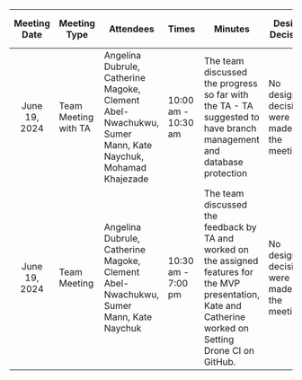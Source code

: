 
|  Meeting Date |Meeting Type| Attendees | Times | Minutes        | Design Decision | Next meeting Details |
| :-------------: | ------------- | ------------- |------------- |------------- | ------------- | ---|
|June 19, 2024 |Team Meeting with TA|Angelina Dubrule,	Catherine Magoke,	Clement Abel-Nwachukwu,	Sumer Mann,	Kate Naychuk, Mohamad Khajezade | 10:00 am  - 10:30 am| The team discussed the progress so far with the TA -  TA suggested to have branch management and database protection|  No design decision were made in the meeting | June 19, 2024 - The team working on the code, database for July 5th | 
|June 19, 2024 |Team Meeting|Angelina Dubrule,	Catherine Magoke,	Clement Abel-Nwachukwu,	Sumer Mann,	Kate Naychuk| 10:30 am - 7:00 pm | The team discussed the feedback by TA and worked on the assigned features for the MVP presentation, Kate and Catherine worked on Setting Drone CI on GitHub.  | No design decisions were made in the meeting | June 21, 2024 - The team would be working on the code, and database, testing for the MVP presentation | 

